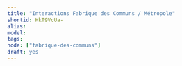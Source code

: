 ```yaml
---
title: "Interactions Fabrique des Communs / Métropole"
shortid: HkT9VcUa-
alias:
model:
tags:
node: ["fabrique-des-communs"]
draft: yes
---
```

